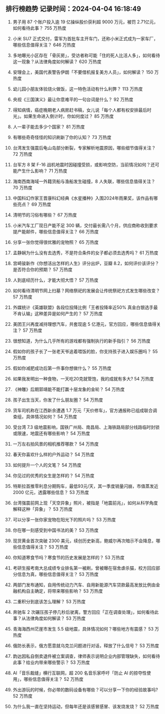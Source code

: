 
## 排行榜趋势 记录时间：2024-04-04 16:18:49
  
  1. 男子用 87 个账户投入逾 19 亿操纵股价获利超 9000 万元，被罚 2.71亿元，如何看待此事？ 755 万热度
    
  2. 小米 SU7 正式交付，雷军为首批车主开车门，还称小米正式成为一家车厂，哪些信息值得关注？ 646 万热度
    
  3. 多地曝光小区存在「骨灰房」，受访者称可能「住的死人比活人多」，如何看待这一现象？从法律角度如何解读？ 620 万热度
    
  4. 安理会上，美国代表警告伊朗「不要借机报复美方人员」，如何解读？ 150 万热度
    
  5. 幼儿园小朋友体验烧火做饭，这一特色活动有什么利弊？ 113 万热度
    
  6. 央视《三国演义》最让你意难平的一句台词是什么？ 92 万热度
    
  7. 得知病情，癌症晚期老人病房赶书稿，女儿说「每个人都有权安排最后时光」。如果生命进入倒计时，你如何度过？ 85 万热度
    
  8. 人一辈子能去多少个国家？ 81 万热度
    
  9. 有哪些奇奇怪怪的知识刷新了你的认知？ 73 万热度
    
  10. 台湾发生强震后龟山岛部分断裂，专家解析地震原因，哪些细节值得关注？ 72 万热度
    
  11. 台军方 8 架 F-16 战机地震时因碰撞受损，或影响空防，当前情况如何？还可能产生什么影响？ 71 万热度
    
  12. 海南西南海域一外籍货船与渔船发生碰撞，8 人失联，哪些信息值得关注？ 70 万热度
    
  13. 中国科幻作家王晋康科幻经典《水星播种》入围2024年雨果奖，该作品有哪些亮点？ 69 万热度
    
  14. 清明节的习俗有哪些？ 67 万热度
    
  15. 小米汽车工厂现日产能不足 300 辆，交付最长需八个月，供应商称收到要求提产能邮件，哪些信息值得关注？ 66 万热度
    
  16. 分享一张你觉得很优雅的宠物照？ 65 万热度
    
  17. 孟静娴为什么没有去选秀，不是符合条件的女子都必须去选秀吗？ 61 万热度
    
  18. 宫崎骏新作《你想活出怎样的人生》评分出炉，豆瓣 8.2，如何评价该评分？是否符合你的预期？ 57 万热度
    
  19. 人到底经历什么，才能大彻大悟？ 57 万热度
    
  20. 如何看待清明节网上扫墓？网络祭祀的发展会让传统祭祀方式发生哪些改变？ 57 万热度
    
  21. 外媒统计《英雄联盟》各段位投降比例「王者投降率近50% 真金白银选手最不肯认输」这种差异是如何产生的？ 57 万热度
    
  22. 美团王兴再度减持理想汽车，共套现逾 5 亿港元，官方回应，哪些信息值得关注？ 57 万热度
    
  23. 很想知道，为什么几乎所有的游戏都有强制执行的新手指引？ 56 万热度
    
  24. 假如你的孩子长了一张老天爷追着喂饭的脸，你支持孩子进入娱乐圈吗？ 55 万热度
    
  25. 假如你减肥成功后第一件事你想做什么？ 55 万热度
    
  26. 如果我发明出一种食物，一天吃20克就管饱，我的成就有多大? 54 万热度
    
  27. 《神雕》后期郭靖能不能打赢十层龙象的金轮？ 54 万热度
    
  28. 孩子出生当天，你发了什么朋友圈？ 54 万热度
    
  29. 货车司机称在江西新余遭遇 1.7 万元「天价修车」，官方通报称已组成联合调查组，具体情况如何？ 54 万热度
    
  30. 受台湾 7.3 级地震影响，国铁广州局、南昌局、上海铁路局部分线路临时封锁或限速，地震还有哪些影响？ 54 万热度
    
  31. 一万左右拍风景的相机推荐哪款？ 54 万热度
    
  32. 春天你喜欢什么样的户外运动？ 54 万热度
    
  33. 如何提升一个人的文笔？ 54 万热度
    
  34. 你见过的优秀的女生是怎样的？ 54 万热度
    
  35. 特斯拉首推零利息分期购车，最低93元/天，其一季度销量闪崩，市值蒸发近 2000 亿元，透露哪些信息？ 53 万热度
    
  36. 台湾强震前网上现「天空异象」照片，被指是「地震前兆」，如何从科学角度解释这种「异象」？ 53 万热度
    
  37. 可以分享一张你家宠物在阳光下的照片吗？ 53 万热度
    
  38. 你在哪一刻感受到中国书法的美？ 53 万热度
    
  39. 现货黄金首次突破 2300 美元，续创历史新高，鲍威尔再次暗示不会降息，哪些信息值得关注？ 53 万热度
    
  40. 你知道寒食节吗？寒食节的历史发展是怎样的？ 53 万热度
    
  41. 考研生报考南大总成绩专业排名第一被刷，曾被曝在宿舍虐杀猫，校方回应部分信息为真，哪些信息值得关注？ 53 万热度
    
  42. 两部门发布通知，自用传统动力汽车、自用新能源汽车贷款最高发放比例由金融机构自主确定，将带来哪些影响？ 53 万热度
    
  43. 二重积分到底该怎么理解？ 53 万热度
    
  44. 奔驰车 2 次碾压孩子停几秒后驶离，警方回应「正在调查处理」，如何看待此事？从法律角度如何解读？ 53 万热度
    
  45. 青海海西州茫崖市发生 5.5 级地震，具体情况如何？哪些地方有震感？ 53 万热度
    
  46. 俄防长表示，俄方愿意就乌克兰问题进行对话，释放了什么信号？ 53 万热度
    
  47. 韵达因私自倒卖退件被立案调查，律师表示说明企业内部管理缺失，如何看待此事？给业内带来哪些警示？ 53 万热度
    
  48. AI「音乐裁缝」横行互联网，超 200 名音乐家呼吁「防止 AI 的掠夺性使用」，哪些信息值得关注？ 52 万热度
    
  49. 外出游玩的时候，你必带的数码设备有哪些？可以分享一下你的经验故事吗? 52 万热度
    
  50. 为什么我一直在坚持运动，但每年还是该感冒感冒、该发烧发烧？ 52 万热度
    